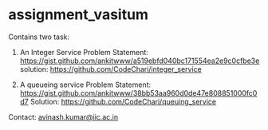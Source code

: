 # assignment_vasitum
Contains two task:

1. An Integer Service
 Problem Statement: https://gist.github.com/ankitwww/a519ebfd040bc171554ea2e9c0cfbe3e
 solution: https://github.com/CodeChari/integer_service




2. A queueing service
 Problem Statement: https://gist.github.com/ankitwww/38bb53aa960d0de47e808851000fc0d7
 Solution: https://github.com/CodeChari/queuing_service


Contact: avinash.kumar@iic.ac.in
